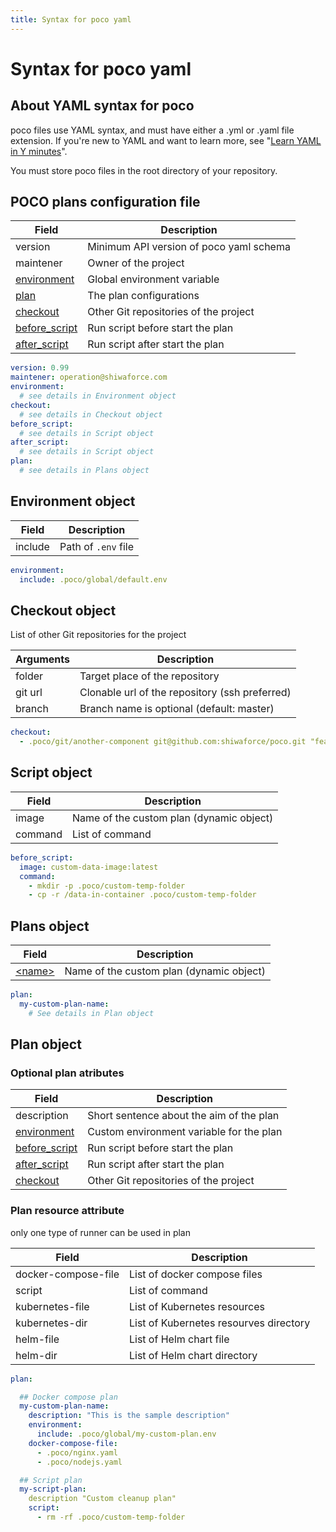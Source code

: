 ```yaml
---
title: Syntax for poco yaml
---
```


# Syntax for poco yaml

## About YAML syntax for poco

poco files use YAML syntax, and must have either a .yml or .yaml file extension. If you're new to YAML and want to learn more, see "[Learn YAML in Y minutes](https://learnxinyminutes.com/docs/yaml/)".

You must store poco files in the root directory of your repository.

## POCO plans configuration file

| Field                              | Description                             |
| ---------------------------------- | --------------------------------------- |
| version                            | Minimum API version of poco yaml schema |
| maintener                          | Owner of the project                    |
| [environment](#environment-object) | Global environment variable             |
| [plan](#plans-object)              | The plan configurations                 |
| [checkout](#checkout-object)       | Other Git repositories of the project   |
| [before_script](#script-object)    | Run script before start the plan        |
| [after_script](#script-object)     | Run script after start the plan         |

```yaml
version: 0.99
maintener: operation@shiwaforce.com
environment:
  # see details in Environment object
checkout:
  # see details in Checkout object
before_script:
  # see details in Script object
after_script:
  # see details in Script object
plan:
  # see details in Plans object
```

## Environment object

| Field   | Description         |
| ------- | ------------------- |
| include | Path of `.env` file |

```yaml
environment:
  include: .poco/global/default.env
```

## Checkout object

List of other Git repositories for the project

| Arguments  | Description                                    |
| ---------- | ---------------------------------------------- |
| folder     | Target place of the repository                 |
| git url    | Clonable url of the repository (ssh preferred) |
| branch     | Branch name is optional (default: master)      |

```yaml
checkout:
  - .poco/git/another-component git@github.com:shiwaforce/poco.git "feature/custom-branch"
```

## Script object

| Field   | Description                              |
| --------| ---------------------------------------- |
| image   | Name of the custom plan (dynamic object) |
| command | List of command                          |

```yaml
before_script:
  image: custom-data-image:latest
  command:
    - mkdir -p .poco/custom-temp-folder
    - cp -r /data-in-container .poco/custom-temp-folder
```

## Plans object

| Field                        | Description                              |
| ---------------------------- | ---------------------------------------- |
| [&lt;name&gt;](#plan-object) | Name of the custom plan (dynamic object) |

```yaml
plan:
  my-custom-plan-name:
    # See details in Plan object
```

## Plan object

### Optional plan atributes

| Field                              | Description                                |
| ---------------------------------- | ------------------------------------------ |
| description                        | Short sentence about the aim of the plan   |
| [environment](#environment-object) | Custom environment variable for the plan   |
| [before_script](#script-object)    | Run script before start the plan           |
| [after_script](#script-object)     | Run script after start the plan            |
| [checkout](#checkout-object)       | Other Git repositories of the project      |

### Plan resource attribute

only one type of runner can be used in plan

| Field                              | Description                             |
| ---------------------------------- | --------------------------------------- |
| docker-compose-file                | List of docker compose files            |
| script                             | List of command                         |
| kubernetes-file                    | List of Kubernetes resources            |
| kubernetes-dir                     | List of Kubernetes resourves directory  |
| helm-file                          | List of Helm chart file                 |
| helm-dir                           | List of Helm chart directory            |

```yaml
plan:

  ## Docker compose plan
  my-custom-plan-name:
    description: "This is the sample description"
    environment:
      include: .poco/global/my-custom-plan.env
    docker-compose-file:
      - .poco/nginx.yaml
      - .poco/nodejs.yaml

  ## Script plan
  my-script-plan:
    description "Custom cleanup plan"
    script:
      - rm -rf .poco/custom-temp-folder
```


